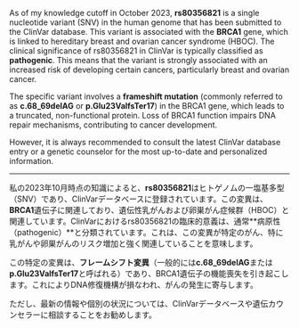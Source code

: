 As of my knowledge cutoff in October 2023, **rs80356821** is a single nucleotide variant (SNV) in the human genome that has been submitted to the ClinVar database. This variant is associated with the **BRCA1** gene, which is linked to hereditary breast and ovarian cancer syndrome (HBOC). The clinical significance of rs80356821 in ClinVar is typically classified as **pathogenic**. This means that the variant is strongly associated with an increased risk of developing certain cancers, particularly breast and ovarian cancer.

The specific variant involves a **frameshift mutation** (commonly referred to as **c.68_69delAG** or **p.Glu23ValfsTer17**) in the BRCA1 gene, which leads to a truncated, non-functional protein. Loss of BRCA1 function impairs DNA repair mechanisms, contributing to cancer development.

However, it is always recommended to consult the latest ClinVar database entry or a genetic counselor for the most up-to-date and personalized information.

---

私の2023年10月時点の知識によると、**rs80356821**はヒトゲノムの一塩基多型（SNV）であり、ClinVarデータベースに登録されています。この変異は、**BRCA1**遺伝子に関連しており、遺伝性乳がんおよび卵巣がん症候群（HBOC）と関連しています。ClinVarにおけるrs80356821の臨床的意義は、通常**病原性（pathogenic）**と分類されています。これは、この変異が特定のがん、特に乳がんや卵巣がんのリスク増加と強く関連していることを意味します。

この特定の変異は、**フレームシフト変異**（一般的には**c.68_69delAG**または**p.Glu23ValfsTer17**と呼ばれる）であり、BRCA1遺伝子の機能喪失を引き起こします。これによりDNA修復機構が損なわれ、がんの発生に寄与します。

ただし、最新の情報や個別の状況については、ClinVarデータベースや遺伝カウンセラーに相談することをお勧めします。